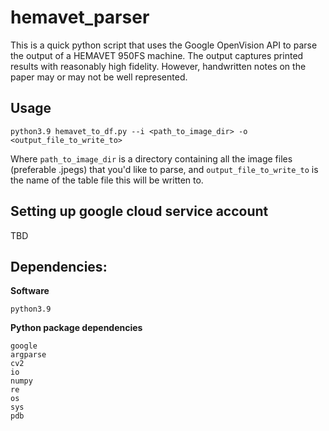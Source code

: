 # hemavet_parser

This is a quick python script that uses the Google OpenVision API to parse the output of a HEMAVET 950FS machine.
The output captures printed results with reasonably high fidelity. However, handwritten notes on the paper may or may not be well represented.

## Usage
```
python3.9 hemavet_to_df.py --i <path_to_image_dir> -o <output_file_to_write_to>
```
Where `path_to_image_dir` is a directory containing all the image files (preferable .jpegs) that you'd like to parse, and `output_file_to_write_to` is the name of the table file this will be written to.

## Setting up google cloud service account
TBD

## Dependencies:
**Software**
```
python3.9
```
**Python package dependencies**
```
google
argparse
cv2
io
numpy
re
os
sys
pdb
```

